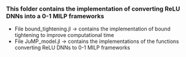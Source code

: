 ### This folder contains the implementation of converting ReLU DNNs into a 0-1 MILP frameworks

* File bound_tightening.jl -> contains the implementation of bound tightening to improve computational time
* File JuMP_model.jl -> contains the implementations of the functions converting ReLU DNNs to 0-1 MILP frameworks